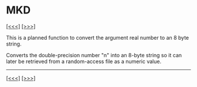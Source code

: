 # MKD

[\[\<\<\<\]](ug_25.138.md) [\[\>\>\>\]](ug_25.140.md)

This is a planned function to convert the argument real number to an 8
byte string.

Converts the double-precision number "n" into an 8-byte string so it can
later be retrieved from a random-access file as a numeric value.

-----

[\[\<\<\<\]](ug_25.138.md) [\[\>\>\>\]](ug_25.140.md)
